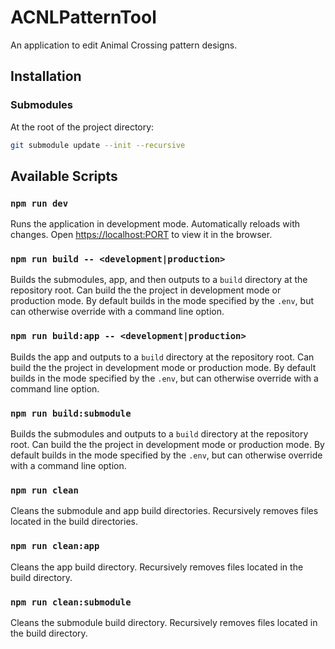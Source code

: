 # ACNLPatternTool

An application to edit Animal Crossing pattern designs.

## Installation

### Submodules

At the root of the project directory:
```sh
git submodule update --init --recursive
```

 ## Available Scripts

 ### `npm run dev`

 Runs the application in development mode. Automatically reloads with changes.
 Open [https://localhost:PORT](https://localhost:3000) to view it in the
 browser.

 ### `npm run build -- <development|production>`


Builds the submodules, app, and then outputs to a `build` directory at the
repository root. Can build the the project in development mode or production
mode. By default builds in the mode specified by the `.env`, but can otherwise
override with a command line option.

 ### `npm run build:app -- <development|production>`

Builds the app and outputs to a `build` directory at the repository root. Can
build the the project in development mode or production mode. By default builds
in the mode specified by the `.env`, but can otherwise override with a command
line option.

### `npm run build:submodule`

Builds the submodules and outputs to a `build` directory at the repository
root. Can build the the project in development mode or production mode. By
default builds in the mode specified by the `.env`, but can otherwise override
with a command line option.

### `npm run clean`

Cleans the submodule and app build directories. Recursively removes files
located in the build directories.


### `npm run clean:app`

Cleans the app build directory. Recursively removes files located in the build
directory.


### `npm run clean:submodule`

Cleans the submodule build directory. Recursively removes files located in the build
directory.